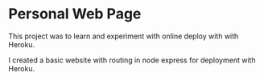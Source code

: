 # Personal Web Page

This project was to learn and experiment with online deploy with with Heroku.

I created a basic website with routing in node express for deployment with Heroku.
